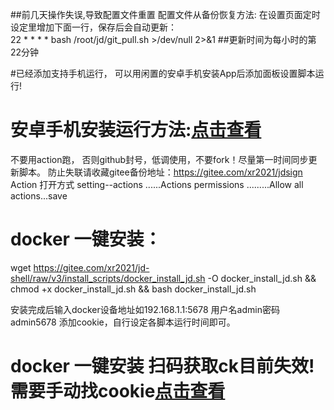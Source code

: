 
##前几天操作失误,导致配置文件重置 配置文件从备份恢复方法: 在设置页面定时设定里增加下面一行，保存后会自动更新：         
22 * * * * bash /root/jd/git_pull.sh >/dev/null 2>&1 
##更新时间为每小时的第22分钟 


#已经添加支持手机运行， 可以用闲置的安卓手机安装App后添加面板设置脚本运行!
# 安卓手机安装运行方法:[点击查看](https://github.com/hajiuhajiu/jdsign1112/blob/master/icon/Termux.md)




不要用action跑， 否则github封号，低调使用，不要fork！尽量第一时间同步更新脚本。
防止失联请收藏gitee备份地址：https://gitee.com/xr2021/jdsign     Action 打开方式 setting--actions ......Actions permissions
.........Allow all actions...save 

# docker 一键安装：

wget  https://gitee.com/xr2021/jd-shell/raw/v3/install_scripts/docker_install_jd.sh -O docker_install_jd.sh && chmod +x docker_install_jd.sh && bash docker_install_jd.sh

安装完成后输入docker设备地址如192.168.1.1:5678 用户名admin密码admin5678 添加cookie，自行设定各脚本运行时间即可。



# docker 一键安装 扫码获取ck目前失效! 需要手动找cookie[点击查看](https://github.com/hajiuhajiu/scripts/blob/master/icon/GetJdCookie.md)  

